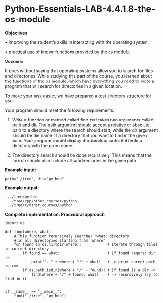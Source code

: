 # Python-Essentials-LAB-4.4.1.8-the-os-module

**Objectives**

•	improving the student's skills in interacting with the operating system;

•	practical use of known functions provided by the os module.

**Scenario**

It goes without saying that operating systems allow you to search for files and directories. While studying this part of the course, you learned about the functions of the os module, which have everything you need to write a program that will search for directories in a given location.

To make your task easier, we have prepared a test directory structure for you:

Your program should meet the following requirements:

1.	Write a function or method called find that takes two arguments called path and dir. The path argument should accept a relative or absolute path to a directory where the search should start, while the dir argument should be the name of a directory that you want to find in the given path. Your program should display the absolute paths if it finds a directory with the given name.

2.	The directory search should be done recursively. This means that the search should also include all subdirectories in the given path.

**Example input:**
```
path="./tree", dir="python"
```
**Example output:**
```
.../tree/python
.../tree/cpp/other_courses/python
.../tree/c/other_courses/python
```

**Complete implementation. Procedural approach**
``` 
import os 

def find(where, what):
    # This function recursively searches "what" directory
    # in all directories starting from "where"
    for found in os.listdir(where):            # Iterate through files in current directory
        if found == what:                      # If found requred dir -> 
            print(".." + where + "/" + what)   # -> print curent path to cmd
        if os.path.isdir(where + "/" + found): # If found is a dir ->            
            find(where + "/" + found, what)    # -> recursively try to find in it


if __name__ == "__main__":
    find("./tree", "python")

```
